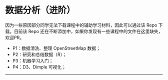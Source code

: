 # 数据分析（进阶）

因为一些原因部分同学无法下载课程中的辅助学习材料，因此可以通过该 Repo 下载。目前该 Repo 还在不断添加中，如果你发现有一些课程中的文件在这里缺失，欢迎PR。

- P1：数据清洗、整理 OpenStreetMap 数据；
- P2：研究和总结数据（R）；
- P3：机器学习入门；
- P4：D3、Dimple 可视化；



------



